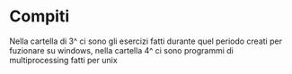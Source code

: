 # Compiti

Nella cartella di 3^ ci sono gli esercizi fatti durante quel periodo creati per fuzionare su windows, nella cartella 4^ ci sono programmi di multiprocessing fatti per unix
